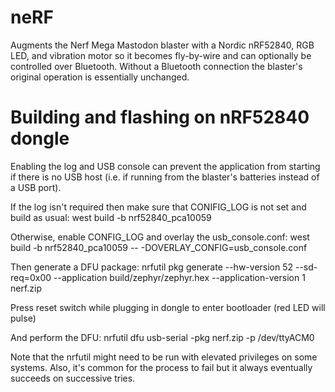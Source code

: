 # neRF
Augments the Nerf Mega Mastodon blaster with a Nordic nRF52840, RGB LED, and vibration motor so it
becomes fly-by-wire and can optionally be controlled over Bluetooth. Without a Bluetooth connection the
blaster's original operation is essentially unchanged.

# Building and flashing on nRF52840 dongle
Enabling the log and USB console can prevent the application from starting if there is no USB
host (i.e. if running from the blaster's batteries instead of a USB port).

If the log isn't required then make sure that CONIFIG_LOG is not set and build as usual:
west build -b nrf52840_pca10059

Otherwise, enable CONFIG_LOG and overlay the usb_console.conf:
west build -b nrf52840_pca10059 -- -DOVERLAY_CONFIG=usb_console.conf

Then generate a DFU package:
nrfutil pkg generate --hw-version 52 --sd-req=0x00 --application build/zephyr/zephyr.hex --application-version 1 nerf.zip

Press reset switch while plugging in dongle to enter bootloader (red LED will pulse)

And perform the DFU:
nrfutil dfu usb-serial -pkg nerf.zip -p /dev/ttyACM0

Note that the nrfutil might need to be run with elevated privileges on some systems. Also, it's
common for the process to fail but it always eventually succeeds on successive tries.

